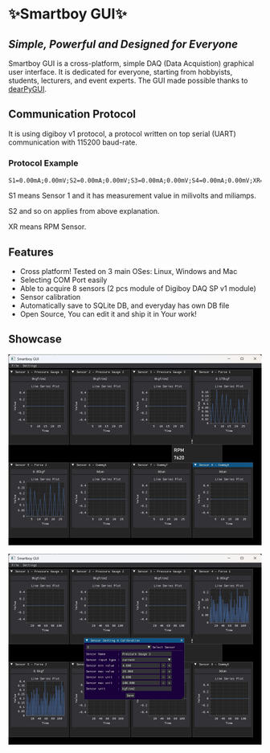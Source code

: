 # ✨Smartboy GUI✨
## _Simple, Powerful and Designed for Everyone_

Smartboy GUI is a cross-platform, simple DAQ (Data Acquistion) graphical user interface.
It is dedicated for everyone, starting from hobbyists, students, lecturers, and event experts.
The GUI made possible thanks to [dearPyGUI](https://github.com/hoffstadt/DearPyGui).


## Communication Protocol
It is using digiboy v1 protocol, a protocol written on top serial (UART) communication with 115200 baud-rate.

### Protocol Example
```
S1=0.00mA;0.00mV;S2=0.00mA;0.00mV;S3=0.00mA;0.00mV;S4=0.00mA;0.00mV;XR=0rpm;
```

S1 means Sensor 1 and it has measurement value in milivolts and miliamps.

S2 and so on applies from above explanation.

XR means RPM Sensor.

## Features

- Cross platform! Tested on 3 main OSes: Linux, Windows and Mac
- Selecting COM Port easily
- Able to acquire 8 sensors (2 pcs module of Digiboy DAQ SP v1 module)
- Sensor calibration
- Automatically save to SQLite DB, and everyday has own DB file
- Open Source, You can edit it and ship it in Your work!

## Showcase
![Real Time Measurement](screenshots/MeasurementWindows.jpg "Real Time Measurements")

![Sensor Calibration](screenshots/SensosrSetting.jpg "Sensor Calibration")
